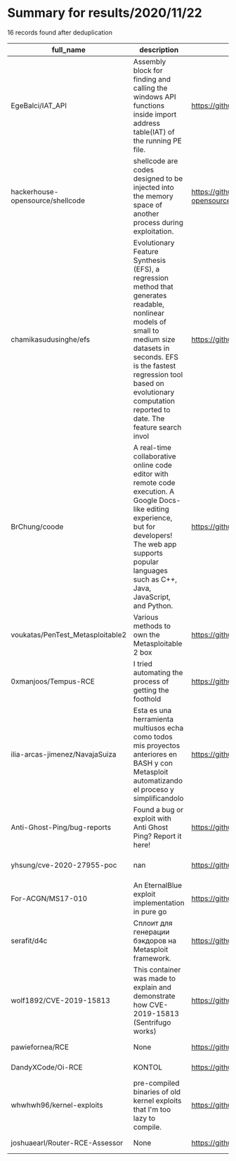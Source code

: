
# Summary for results/2020/11/22
    
16 records found after deduplication

| full_name | description | html_url | matched_list | matched_count | pushed_at | size | stargazers_count | language | forks_count | vul_ids |
|----------------------------------|------------------------------------------------------------------------------------------------------------------------------------------------------------------------------------------------------------------------------------------------------------------|-----------------------------------------------------|----------------------------------|-----------------|---------------------------|--------|--------------------|------------------|---------------|--------------------|
| EgeBalci/IAT_API | Assembly block for finding and calling the windows API functions inside import address table(IAT) of the running PE file. | https://github.com/EgeBalci/IAT_API | ['exploit', 'shellcode'] | 2 | 2020-11-22 18:02:44+00:00 | 264 | 52 | Assembly | 14 | [] |
| hackerhouse-opensource/shellcode | shellcode are codes designed to be injected into the memory space of another process during exploitation. | https://github.com/hackerhouse-opensource/shellcode | ['exploit', 'shellcode'] | 2 | 2020-11-22 17:58:14+00:00 | 264 | 27 | C | 12 | [] |
| chamikasudusinghe/efs | Evolutionary Feature Synthesis (EFS), a regression method that generates readable, nonlinear models of small to medium size datasets in seconds. EFS is the fastest regression tool based on evolutionary computation reported to date. The feature search invol | https://github.com/chamikasudusinghe/efs | ['exploit'] | 1 | 2020-11-22 13:38:08+00:00 | 1097 | 0 | Jupyter Notebook | 1 | [] |
| BrChung/coode | A real-time collaborative online code editor with remote code execution. A Google Docs-like editing experience, but for developers! The web app supports popular languages such as C++, Java, JavaScript, and Python. | https://github.com/BrChung/coode | ['remote code execution'] | 1 | 2020-11-22 20:40:22+00:00 | 4986 | 2 | JavaScript | 2 | [] |
| voukatas/PenTest_Metasploitable2 | Various methods to own the Metasploitable 2 box | https://github.com/voukatas/PenTest_Metasploitable2 | ['metasploit module OR payload'] | 1 | 2020-11-22 20:47:39+00:00 | 3 | 0 | Python | 0 | [] |
| 0xmanjoos/Tempus-RCE | I tried automating the process of getting the foothold | https://github.com/0xmanjoos/Tempus-RCE | ['rce'] | 1 | 2020-11-22 04:24:01+00:00 | 6 | 0 | Python | 0 | [] |
| ilia-arcas-jimenez/NavajaSuiza | Esta es una herramienta multiusos echa como todos mis proyectos anteriores en BASH y con Metasploit automatizando el proceso y simplificandolo | https://github.com/ilia-arcas-jimenez/NavajaSuiza | ['metasploit module OR payload'] | 1 | 2020-11-22 21:04:45+00:00 | 13 | 0 | Shell | 0 | [] |
| Anti-Ghost-Ping/bug-reports | Found a bug or exploit with Anti Ghost Ping? Report it here! | https://github.com/Anti-Ghost-Ping/bug-reports | ['exploit'] | 1 | 2020-11-22 01:00:11+00:00 | 9 | 0 | | 0 | [] |
| yhsung/cve-2020-27955-poc | nan | https://github.com/yhsung/cve-2020-27955-poc | ['cve poc', 'cve-2'] | 2 | 2020-11-22 03:04:26+00:00 | 0 | 0 | Batchfile | 0 | ['CVE-2020-27955'] |
| For-ACGN/MS17-010 | An EternalBlue exploit implementation in pure go | https://github.com/For-ACGN/MS17-010 | ['exploit'] | 1 | 2020-11-22 04:03:18+00:00 | 9 | 47 | Go | 7 | ['MS17-010'] |
| serafit/d4c | Сплоит для генерации бэкдоров на Metasploit framework. | https://github.com/serafit/d4c | ['metasploit module OR payload'] | 1 | 2020-11-22 08:02:34+00:00 | 34 | 0 | Shell | 0 | [] |
| wolf1892/CVE-2019-15813 | This container was made to explain and demonstrate how CVE-2019-15813 (Sentrifugo works) | https://github.com/wolf1892/CVE-2019-15813 | ['cve-2'] | 1 | 2020-11-22 10:50:50+00:00 | 189853 | 0 | | 0 | ['CVE-2019-15813'] |
| pawiefornea/RCE | None | https://github.com/pawiefornea/RCE | ['rce'] | 1 | 2020-11-22 13:56:46+00:00 | 0 | 0 | | 0 | [] |
| DandyXCode/Oi-RCE | KONTOL | https://github.com/DandyXCode/Oi-RCE | ['rce'] | 1 | 2020-11-22 16:17:31+00:00 | 9 | 0 | Python | 0 | [] |
| whwhwh96/kernel-exploits | pre-compiled binaries of old kernel exploits that I'm too lazy to compile. | https://github.com/whwhwh96/kernel-exploits | ['exploit'] | 1 | 2020-11-22 20:39:32+00:00 | 8 | 0 | | 0 | [] |
| joshuaearl/Router-RCE-Assessor | None | https://github.com/joshuaearl/Router-RCE-Assessor | ['rce'] | 1 | 2020-11-22 23:13:30+00:00 | 38 | 0 | Python | 0 | [] |
